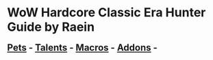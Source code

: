 # WoW Hardcore Classic Era Hunter Guide by Raein

<h2 style="border-bottom: none; margin-top: 6px">
        <a href="/hunterpets.md">Pets</a> -
        <a href="/huntertalents.md">Talents</a> -
        <a href="/huntermacros.md">Macros</a> -
        <a href="/hunteraddons.md">Addons</a> -
      </h2>
